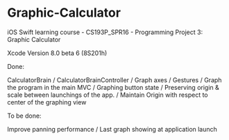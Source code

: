 # Graphic-Calculator
iOS Swift learning course - CS193P_SPR16 - Programming Project 3: Graphic Calculator

Xcode Version 8.0 beta 6 (8S201h)

Done:

CalculatorBrain / CalculatorBrainController / Graph axes / Gestures /  Graph the program in the main MVC / Graphing button state / Preserving origin & scale between launchings of the app. / Maintain Origin with respect to center of the graphing view

To be done:

Improve panning performance / Last graph showing at application launch
